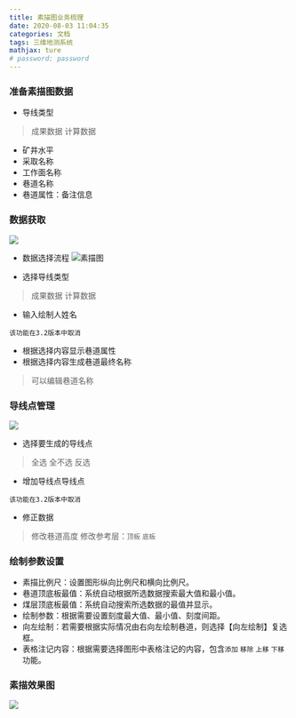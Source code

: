 ```yaml
---
title: 素描图业务梳理
date: 2020-08-03 11:04:35
categories: 文档
tags: 三维地测系统
mathjax: ture
# password: password
---
```


### 准备素描图数据
* 导线类型
> 成果数据
> 计算数据

* 矿井水平
* 采取名称
* 工作面名称
* 巷道名称
* 巷道属性：备注信息

### 数据获取
![](15956495419896.jpg)


* 数据选择流程
![素描图](%E7%B4%A0%E6%8F%8F%E5%9B%BE.jpg)

* 选择导线类型
> 成果数据
> 计算数据

* 输入绘制人姓名
```
该功能在3.2版本中取消
```
* 根据选择内容显示巷道属性
* 根据选择内容生成巷道最终名称
> 可以编辑巷道名称

### 导线点管理
![](15956506424212.jpg)

* 选择要生成的导线点
> 全选
> 全不选
> 反选

* 增加导线点导线点
```
该功能在3.2版本中取消
```
* 修正数据
> 修改巷道高度
> 修改参考层：`顶板` `底板`

### 绘制参数设置
* 素描比例尺：设置图形纵向比例尺和横向比例尺。
* 巷道顶底板最值：系统自动根据所选数据搜索最大值和最小值。
* 煤层顶底板最值：系统自动搜索所选数据的最值并显示。
* 绘制参数：根据需要设置刻度最大值、最小值、刻度间距。
* 向左绘制：若需要根据实际情况由右向左绘制巷道，则选择【向左绘制】复选框。
* 表格注记内容：根据需要选择图形中表格注记的内容，包含`添加` `移除` `上移` `下移`功能。

### 素描效果图

![](15956511231180.jpg)

